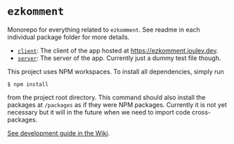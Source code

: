 # `ezkomment`

Monorepo for everything related to `ezkomment`. See readme in each individual package folder for
more details.

- [`client`](/packages/client): The client of the app hosted at https://ezkomment.joulev.dev.
- [`server`](/packages/server): The server of the app. Currently just a dummy test file though.

This project uses NPM workspaces. To install all dependencies, simply run

```
$ npm install
```

from the project root directory. This command should also install the packages at `/packages` as if
they were NPM packages. Currently it is not yet necessary but it will in the future when we need to
import code cross-packages.

[See development guide in the Wiki](https://github.com/joulev/ezkomment/wiki/Development-Guide).
